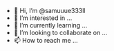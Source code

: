 - 👋 Hi, I’m @samuuue333ll
- 👀 I’m interested in ...
- 🌱 I’m currently learning ...
- 💞️ I’m looking to collaborate on ...
- 📫 How to reach me ...

<!---
samuuue333ll/samuuue333ll is a ✨ special ✨ repository because its `README.md` (this file) appears on your GitHub profile.
You can click the Preview link to take a look at your changes.
--->
